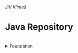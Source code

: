 ###### Jiří Klimeš
# Java Repository
<br>
<details>
<summary>Foundation</summary>
<br>

- Expressions and Controlflow
  https://github.com/KlimesJiri/core-java/tree/main/1.ExpressionsAndControlflow/ExpressionsAndControlflow/src
